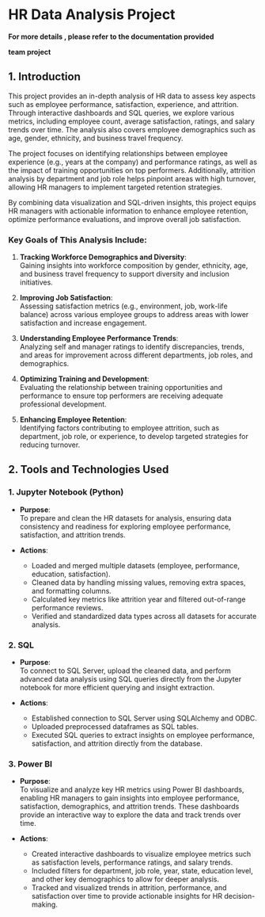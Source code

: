# HR Data Analysis Project


**For more details , please refer to the documentation provided**



**team project**

## 1. Introduction

This project provides an in-depth analysis of HR data to assess key aspects such as employee performance, satisfaction, experience, and attrition. Through interactive dashboards and SQL queries, we explore various metrics, including employee count, average satisfaction, ratings, and salary trends over time. The analysis also covers employee demographics such as age, gender, ethnicity, and business travel frequency.

The project focuses on identifying relationships between employee experience (e.g., years at the company) and performance ratings, as well as the impact of training opportunities on top performers. Additionally, attrition analysis by department and job role helps pinpoint areas with high turnover, allowing HR managers to implement targeted retention strategies.

By combining data visualization and SQL-driven insights, this project equips HR managers with actionable information to enhance employee retention, optimize performance evaluations, and improve overall job satisfaction.

### Key Goals of This Analysis Include:

1. **Tracking Workforce Demographics and Diversity**:  
   Gaining insights into workforce composition by gender, ethnicity, age, and business travel frequency to support diversity and inclusion initiatives.

2. **Improving Job Satisfaction**:  
   Assessing satisfaction metrics (e.g., environment, job, work-life balance) across various employee groups to address areas with lower satisfaction and increase engagement.

3. **Understanding Employee Performance Trends**:  
   Analyzing self and manager ratings to identify discrepancies, trends, and areas for improvement across different departments, job roles, and demographics.

4. **Optimizing Training and Development**:  
   Evaluating the relationship between training opportunities and performance to ensure top performers are receiving adequate professional development.

5. **Enhancing Employee Retention**:  
   Identifying factors contributing to employee attrition, such as department, job role, or experience, to develop targeted strategies for reducing turnover.

## 2. Tools and Technologies Used

### 1. Jupyter Notebook (Python)

- **Purpose**:  
  To prepare and clean the HR datasets for analysis, ensuring data consistency and readiness for exploring employee performance, satisfaction, and attrition trends.

- **Actions**:  
  - Loaded and merged multiple datasets (employee, performance, education, satisfaction).
  - Cleaned data by handling missing values, removing extra spaces, and formatting columns.
  - Calculated key metrics like attrition year and filtered out-of-range performance reviews.
  - Verified and standardized data types across all datasets for accurate analysis.

### 2. SQL

- **Purpose**:  
  To connect to SQL Server, upload the cleaned data, and perform advanced data analysis using SQL queries directly from the Jupyter notebook for more efficient querying and insight extraction.

- **Actions**:  
  - Established connection to SQL Server using SQLAlchemy and ODBC.
  - Uploaded preprocessed dataframes as SQL tables.
  - Executed SQL queries to extract insights on employee performance, satisfaction, and attrition directly from the database.

### 3. Power BI

- **Purpose**:  
  To visualize and analyze key HR metrics using Power BI dashboards, enabling HR managers to gain insights into employee performance, satisfaction, demographics, and attrition trends. These dashboards provide an interactive way to explore the data and track trends over time.

- **Actions**:  
  - Created interactive dashboards to visualize employee metrics such as satisfaction levels, performance ratings, and salary trends.
  - Included filters for department, job role, year, state, education level, and other key demographics to allow for deeper analysis.
  - Tracked and visualized trends in attrition, performance, and satisfaction over time to provide actionable insights for HR decision-making.






